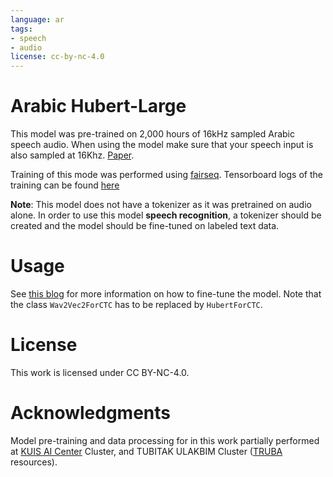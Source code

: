 ```yaml
---
language: ar
tags:
- speech
- audio
license: cc-by-nc-4.0
---
```


# Arabic Hubert-Large

This model was pre-trained on 2,000 hours of 16kHz sampled Arabic speech audio. When using the model make sure that your speech input is also sampled at 16Khz. [Paper](https://arxiv.org/abs/2106.07447).

Training of this mode was performed using [fairseq](https://github.com/pytorch/fairseq). Tensorboard logs of the training can be found [here](https://tensorboard.dev/experiment/AWc8Zj8kQ8KQgL0ytRsMFA/#scalars)

**Note**: This model does not have a tokenizer as it was pretrained on audio alone. In order to use this model **speech recognition**, a tokenizer should be created and the model should be fine-tuned on labeled text data.

# Usage

See [this blog](https://huggingface.co/blog/fine-tune-wav2vec2-english) for more information on how to fine-tune the model. Note that the class `Wav2Vec2ForCTC` has to be replaced by `HubertForCTC`.

# License

This work is licensed under CC BY-NC-4.0.

# Acknowledgments

Model pre-training and data processing for in this work partially performed at [KUIS AI Center](ai.ku.edu.tr/) Cluster, and TUBITAK ULAKBIM Cluster ([TRUBA](https://www.truba.gov.tr/) resources).
